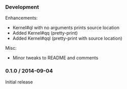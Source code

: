 ### Development

Enhancements:

* Kernel#ql with no arguments prints source location
* Added Kernel#qq (pretty-print)
* Added Kernel#qql (pretty-print with source location)

Misc:

* Minor tweaks to README and comments

### 0.1.0 / 2014-09-04

Initial release
